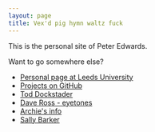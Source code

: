 ```yaml
---
layout: page
title: Vex'd pig hymn waltz fuck
---
```


This is the personal site of Peter Edwards. 

Want to go somewhere else?

* [Personal page at Leeds University](http://www.personal.leeds.ac.uk/~esople)
* [Projects on GitHub](https://github.com/bjorsq/)
* [Tod Dockstader](http://docstader.info)
* [Dave Ross - eyetones](http://eyetones.info)
* [Archie's info](http://archies.info)
* [Sally Barker](http://sallybarker.org)

